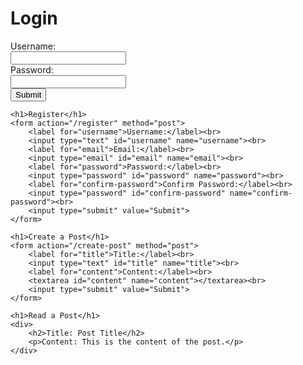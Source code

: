 <!DOCTYPE html>
<html lang="en">
<head>
    <meta charset="UTF-8">
    <meta name="viewport" content="width=device-width, initial-scale=1.0">
    <title>EaglercraftForum</title>
</head>
<body>
    <h1>Login</h1>
    <form action="/login" method="post">
        <label for="username">Username:</label><br>
        <input type="text" id="username" name="username"><br>
        <label for="password">Password:</label><br>
        <input type="password" id="password" name="password"><br>
        <input type="submit" value="Submit">
    </form>

    <h1>Register</h1>
    <form action="/register" method="post">
        <label for="username">Username:</label><br>
        <input type="text" id="username" name="username"><br>
        <label for="email">Email:</label><br>
        <input type="email" id="email" name="email"><br>
        <label for="password">Password:</label><br>
        <input type="password" id="password" name="password"><br>
        <label for="confirm-password">Confirm Password:</label><br>
        <input type="password" id="confirm-password" name="confirm-password"><br>
        <input type="submit" value="Submit">
    </form>

    <h1>Create a Post</h1>
    <form action="/create-post" method="post">
        <label for="title">Title:</label><br>
        <input type="text" id="title" name="title"><br>
        <label for="content">Content:</label><br>
        <textarea id="content" name="content"></textarea><br>
        <input type="submit" value="Submit">
    </form>

    <h1>Read a Post</h1>
    <div>
        <h2>Title: Post Title</h2>
        <p>Content: This is the content of the post.</p>
    </div>
</body>
</html>
